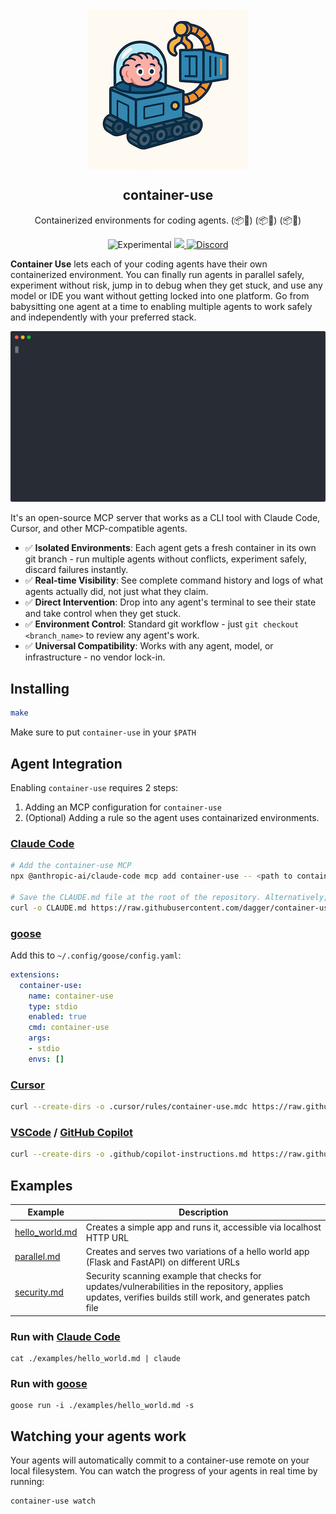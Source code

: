 <div align="center">
  <img src="./_assets/logo.png" align="center" alt="container-use" />
  <h2 align="center">container-use</h2>
  <p align="center">Containerized environments for coding agents. (📦🤖) (📦🤖) (📦🤖)</p>

  <p align="center">
    <img src="https://img.shields.io/badge/stability-experimental-orange.svg" alt="Experimental" />
    <a href="https://opensource.org/licenses/Apache-2.0">
      <img src="https://img.shields.io/badge/License-Apache_2.0-blue.svg">
    </a>
    <a href="https://discord.gg/UhXqKz7SRM">
      <img src="https://img.shields.io/discord/707636530424053791?logo=discord&logoColor=white&label=Discord&color=7289DA" alt="Discord">
    </a>
  </p>
</div>

**Container Use** lets each of your coding agents have their own containerized environment. You can finally run agents in parallel safely, experiment without risk, jump in to debug when they get stuck, and use any model or IDE you want without getting locked into one platform. Go from babysitting one agent at a time to enabling multiple agents to work safely and independently with your preferred stack.

<p align='center'>
    <img src='./_assets/screencast.svg' width='700' alt='container-use demo'>
</p>

It's an open-source MCP server that works as a CLI tool with Claude Code, Cursor, and other MCP-compatible agents.

* ✅ **Isolated Environments**: Each agent gets a fresh container in its own git branch - run multiple agents without conflicts, experiment safely, discard failures instantly.
* ✅ **Real-time Visibility**: See complete command history and logs of what agents actually did, not just what they claim.
* ✅ **Direct Intervention**: Drop into any agent's terminal to see their state and take control when they get stuck.
* ✅ **Environment Control**: Standard git workflow - just `git checkout <branch_name>` to review any agent's work.
* ✅ **Universal Compatibility**: Works with any agent, model, or infrastructure - no vendor lock-in.

## Installing

```sh
make
```

Make sure to put `container-use` in your `$PATH`

## Agent Integration

Enabling `container-use` requires 2 steps:

1. Adding an MCP configuration for `container-use`
2. (Optional) Adding a rule so the agent uses containarized environments.

### [Claude Code](https://docs.anthropic.com/en/docs/claude-code/tutorials#set-up-model-context-protocol-mcp)

```sh
# Add the container-use MCP
npx @anthropic-ai/claude-code mcp add container-use -- <path to container-use> stdio

# Save the CLAUDE.md file at the root of the repository. Alternatively, merge the instructions into your own CLAUDE.md.
curl -o CLAUDE.md https://raw.githubusercontent.com/dagger/container-use/main/rules/agent.md
```

### [goose](https://block.github.io/goose/docs/getting-started/using-extensions#mcp-servers)

Add this to `~/.config/goose/config.yaml`:

```yaml
extensions:
  container-use:
    name: container-use
    type: stdio
    enabled: true
    cmd: container-use
    args:
    - stdio
    envs: []
```

### [Cursor](https://docs.cursor.com/context/model-context-protocol)

```sh
curl --create-dirs -o .cursor/rules/container-use.mdc https://raw.githubusercontent.com/dagger/container-use/main/rules/cursor.mdc
```

### [VSCode](https://code.visualstudio.com/docs/copilot/chat/mcp-servers) / [GitHub Copilot](https://docs.github.com/en/copilot/customizing-copilot/extending-copilot-chat-with-mcp)

```sh
curl --create-dirs -o .github/copilot-instructions.md https://raw.githubusercontent.com/dagger/container-use/main/rules/agent.md
```

## Examples

| Example | Description |
|---------|-------------|
| [hello_world.md](examples/hello_world.md) | Creates a simple app and runs it, accessible via localhost HTTP URL |
| [parallel.md](examples/parallel.md) | Creates and serves two variations of a hello world app (Flask and FastAPI) on different URLs |
| [security.md](examples/security.md) | Security scanning example that checks for updates/vulnerabilities in the repository, applies updates, verifies builds still work, and generates patch file |

### Run with [Claude Code](https://www.anthropic.com/claude-code)

```console
cat ./examples/hello_world.md | claude
```

### Run with [goose](https://block.github.io/goose/)

```console
goose run -i ./examples/hello_world.md -s
```

## Watching your agents work

Your agents will automatically commit to a container-use remote on your local filesystem. You can watch the progress of your agents in real time by running:

```console
container-use watch
```

